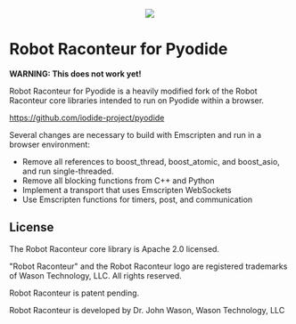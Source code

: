 <p align="center"><img src="https://robotraconteurpublicfiles.s3.amazonaws.com/RRheader2.jpg"></p>

# Robot Raconteur for Pyodide

**WARNING: This does not work yet!**

Robot Raconteur for Pyodide is a heavily modified fork of the Robot Raconteur core libraries intended to run on Pyodide within a browser.

https://github.com/iodide-project/pyodide

Several changes are necessary to build with Emscripten and run in a browser environment:

* Remove all references to boost\_thread, boost\_atomic, and boost\_asio, and run single-threaded. 
* Remove all blocking functions from C++ and Python
* Implement a transport that uses Emscripten WebSockets
* Use Emscripten functions for timers, post, and communication

## License

The Robot Raconteur core library is Apache 2.0 licensed.

"Robot Raconteur" and the Robot Raconteur logo are registered trademarks of Wason Technology, LLC. All rights reserved.

Robot Raconteur is patent pending.

Robot Raconteur is developed by Dr. John Wason, Wason Technology, LLC
